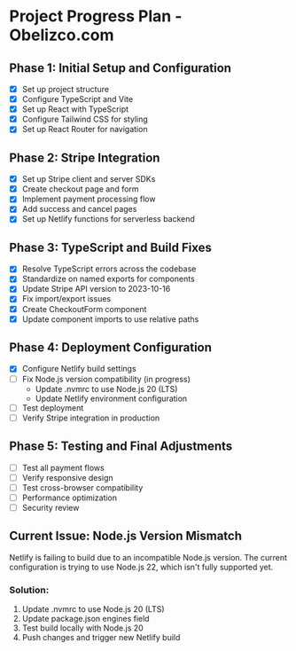 # Project Progress Plan - Obelizco.com

## Phase 1: Initial Setup and Configuration
- [x] Set up project structure
- [x] Configure TypeScript and Vite
- [x] Set up React with TypeScript
- [x] Configure Tailwind CSS for styling
- [x] Set up React Router for navigation

## Phase 2: Stripe Integration
- [x] Set up Stripe client and server SDKs
- [x] Create checkout page and form
- [x] Implement payment processing flow
- [x] Add success and cancel pages
- [x] Set up Netlify functions for serverless backend

## Phase 3: TypeScript and Build Fixes
- [x] Resolve TypeScript errors across the codebase
- [x] Standardize on named exports for components
- [x] Update Stripe API version to 2023-10-16
- [x] Fix import/export issues
- [x] Create CheckoutForm component
- [x] Update component imports to use relative paths

## Phase 4: Deployment Configuration
- [x] Configure Netlify build settings
- [ ] Fix Node.js version compatibility (in progress)
  - Update .nvmrc to use Node.js 20 (LTS)
  - Update Netlify environment configuration
- [ ] Test deployment
- [ ] Verify Stripe integration in production

## Phase 5: Testing and Final Adjustments
- [ ] Test all payment flows
- [ ] Verify responsive design
- [ ] Test cross-browser compatibility
- [ ] Performance optimization
- [ ] Security review

## Current Issue: Node.js Version Mismatch
Netlify is failing to build due to an incompatible Node.js version. The current configuration is trying to use Node.js 22, which isn't fully supported yet.

### Solution:
1. Update .nvmrc to use Node.js 20 (LTS)
2. Update package.json engines field
3. Test build locally with Node.js 20
4. Push changes and trigger new Netlify build
